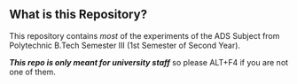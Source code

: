 ## What is this Repository?
This repository contains *most* of the experiments of the ADS Subject from Polytechnic B.Tech Semester III (1st Semester of Second Year).

***This repo is only meant for university staff*** 
so please ALT+F4 if you are not one of them.
